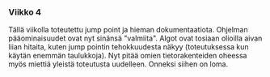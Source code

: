 ### Viikko 4

Tällä viikolla toteutettu jump point ja hieman dokumentaatiota. Ohjelman pääominaisuudet ovat nyt sinänsä "valmiita". Algot ovat tosiaan olioilla aivan liian hitaita, kuten jump pointin tehokkuudesta näkyy (toteutuksessa kun käytän enemmän taulukkoja).
Nyt pitää omien tietorakenteiden oheessa myös miettiä yleistä toteutusta uudelleen. Onneksi siihen on loma.